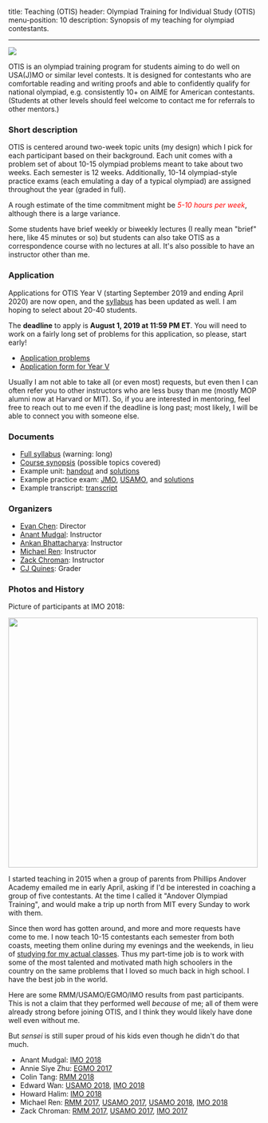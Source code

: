 title: Teaching (OTIS)
header: Olympiad Training for Individual Study (OTIS)
menu-position: 10
description: Synopsis of my teaching for olympiad contestants.

---

<img src="static/calvin-education.gif" />

OTIS is an olympiad training program for students
aiming to do well on USA(J)MO or similar level contests.
It is designed for contestants who are
comfortable reading and writing proofs
and able to confidently qualify for national olympiad,
e.g. consistently 10+ on AIME for American contestants.
(Students at other levels should feel welcome to contact
me for referrals to other mentors.)

### Short description

OTIS is centered around two-week topic units (my design)
which I pick for each participant based on their background.
Each unit comes with a problem set
of about 10-15 olympiad problems meant to take about two weeks.
Each semester is 12 weeks.
Additionally, 10-14 olympiad-style practice exams
(each emulating a day of a typical olympiad)
are assigned throughout the year (graded in full).

A rough estimate of the time commitment might be
<span style="color:red;">*5-10 hours per week*</span>,
although there is a large variance.

Some students have brief weekly or biweekly lectures
(I really mean "brief" here, like 45 minutes or so)
but students can also take OTIS as a correspondence course
with no lectures at all.
It's also possible to have an instructor other than me.

### Application

Applications for OTIS Year V
(starting September 2019 and ending April 2020) are now open,
and the [syllabus](upload/otis-syllabus.pdf) has been updated as well.
I am hoping to select about 20-40 students.

The **deadline** to apply is **August 1, 2019 at 11:59 PM ET**.
You will need to work on a fairly long set of problems
for this application, so please, start early!

* [Application problems](upload/otis-V-app-problems.pdf)
* [Application form for Year V](https://goo.gl/forms/qJGz5M4Fjsuqzq4k2)

Usually I am not able to take all (or even most) requests, but even then
I can often refer you to other instructors who are less busy than me
(mostly MOP alumni now at Harvard or MIT).
So, if you are interested in mentoring,
feel free to reach out to me even if the deadline is long past;
most likely, I will be able to connect you with someone else.

### Documents

* [Full syllabus](upload/otis-syllabus.pdf) (warning: long)
* [Course synopsis][unitlist] (possible topics covered)
* Example unit: [handout][sample-DNY] and [solutions][sample-DNYsol]
* Example practice exam: [JMO][sample-jmo], [USAMO][sample-usamo], and [solutions][sample-sol]
* Example transcript: [transcript][sample-zack]

[sample-DNY]: static/otis-samples/DNY-ntconstruct.pdf
[sample-DNYsol]: static/otis-samples/DNY-sol-ntconstruct.pdf
[sample-jmo]: static/otis-samples/Exam-Sample-08-JMO.pdf
[sample-usamo]: static/otis-samples/Exam-Sample-08-USAMO.pdf
[sample-sol]: static/otis-samples/Exam-Sample-08-Soln.pdf
[sample-zack]: static/otis-samples/zack-local.pdf
[unitlist]: static/otis-samples/synopsis.html

### Organizers

* [Evan Chen](http://web.evanchen.cc): Director
* [Anant Mudgal][anantIMO]: Instructor
* [Ankan Bhattacharya][ankanIMO]: Instructor
* [Michael Ren][mrenIMO]: Instructor
* [Zack Chroman][zackIMO]: Instructor
* [CJ Quines](http://cjquines.com/): Grader

### Photos and History

Picture of participants at IMO 2018:

<img src="static/otis-imo-2018.png" width="500">

I started teaching in 2015 when a group of parents
from Phillips Andover Academy emailed me in early April,
asking if I'd be interested in coaching a group of five contestants.
At the time I called it "Andover Olympiad Training",
and would make a trip up north from MIT every Sunday to work with them.

Since then word has gotten around,
and more and more requests have come to me.
I now teach 10-15 contestants each semester from both coasts,
meeting them online during my evenings and the weekends,
in lieu of [studying for my actual classes][gir].
Thus my part-time job is to work with some of the
most talented and motivated math high schoolers in the country
on the same problems that I loved so much back in high school.
I have the best job in the world.

Here are some RMM/USAMO/EGMO/IMO results from past participants.
This is not a claim that they performed well *because* of me;
all of them were already strong before joining OTIS,
and I think they would likely have done well even without me.

But *sensei* is still super proud of his kids even
though he didn't do that much.

+ Anant Mudgal: [IMO 2018][anantIMO]
+ Annie Siye Zhu: [EGMO 2017][szhuEGMO]
+ Colin Tang: [RMM 2018][rmm18]
+ Edward Wan: [USAMO 2018][usamo18], [IMO 2018][edwanIMO]
+ Howard Halim: [IMO 2018][howardIMO]
+ Michael Ren: [RMM 2017][rmm17], [USAMO 2017][usamo17], [USAMO 2018][usamo18], [IMO 2018][mrenIMO]
+ Zack Chroman: [RMM 2017][rmm17], [USAMO 2017][usamo17], [IMO 2017][zackIMO]

[rmm17]: http://rmms.lbi.ro/rmm2017/index.php?id=results_math
[usamo17]: http://www.maa.org/sites/default/files/HonorableMentions2017.pdf
[rmm18]: http://rmms.lbi.ro/rmm2018/index.php?id=results_math
[usamo18]: http://www.maa.org/sites/default/files/pdf/AMC/usamo/2018/USAMOWinners.pdf
[howardIMO]: https://www.imo-official.org/participant_r.aspx?id=28475
[edwanIMO]: https://www.imo-official.org/participant_r.aspx?id=28236
[szhuEGMO]: https://www.egmo.org/people/person1022/

[gir]: http://catalog.mit.edu/mit/undergraduate-education/general-institute-requirements/

[ankanIMO]: https://www.imo-official.org/participant_r.aspx?id=26643
[anantIMO]: https://www.imo-official.org/participant_r.aspx?id=25764
[mrenIMO]:  https://www.imo-official.org/participant_r.aspx?id=28394
[zackIMO]:  https://www.imo-official.org/participant_r.aspx?id=27374
